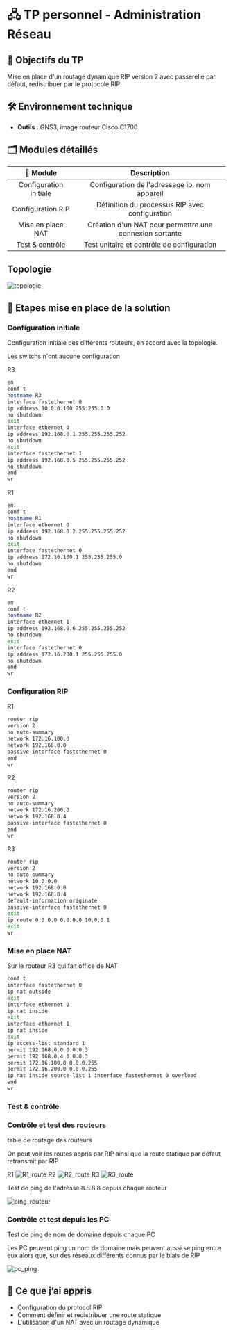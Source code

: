 # 🖧 TP personnel - Administration Réseau

## 📌 Objectifs du TP

Mise en place d'un routage dynamique RIP version 2 avec passerelle par défaut, redistribuer par le protocole RIP.

## 🛠️ Environnement technique

- **Outils** : GNS3, image routeur Cisco C1700

## 🗂️ Modules détaillés

|📁 Module|Description|
|:-:|:-:|
|Configuration initiale|Configuration de l'adressage ip, nom appareil|
|Configuration RIP|Définition du processus RIP avec configuration|
|Mise en place NAT|Création d'un NAT pour permettre une connexion sortante|
|Test & contrôle|Test unitaire et contrôle de configuration|

## Topologie

![topologie](./image/topologie.JPG)

## 📸 Etapes mise en place de la solution

### Configuration initiale

Configuration initiale des différents routeurs, en accord avec la topologie.

Les switchs n'ont aucune configuration

R3

```bash
en
conf t
hostname R3
interface fastethernet 0
ip address 10.0.0.100 255.255.0.0
no shutdown
exit
interface ethernet 0
ip address 192.168.0.1 255.255.255.252
no shutdown
exit
interface fastethernet 1
ip address 192.168.0.5 255.255.255.252
no shutdown
end
wr
```

R1

```bash
en
conf t
hostname R1
interface ethernet 0
ip address 192.168.0.2 255.255.255.252
no shutdown
exit
interface fastethernet 0
ip address 172.16.100.1 255.255.255.0
no shutdown
end
wr
```

R2

```bash
en
conf t
hostname R2
interface ethernet 1
ip address 192.168.0.6 255.255.255.252
no shutdown
exit
interface fastethernet 0
ip address 172.16.200.1 255.255.255.0
no shutdown
end
wr
```

### Configuration RIP

R1

```bash
router rip
version 2
no auto-summary
network 172.16.100.0
network 192.168.0.0
passive-interface fastethernet 0
end
wr
```

R2

```bash
router rip
version 2
no auto-summary
network 172.16.200.0
network 192.168.0.4
passive-interface fastethernet 0
end
wr
```

R3

```bash
router rip
version 2
no auto-summary
network 10.0.0.0
network 192.168.0.0
network 192.168.0.4
default-information originate
passive-interface fastethernet 0
exit
ip route 0.0.0.0 0.0.0.0 10.0.0.1
exit
wr
```

### Mise en place NAT

Sur le routeur R3 qui fait office de NAT

```bash
conf t
interface fastethernet 0
ip nat outside
exit
interface ethernet 0
ip nat inside
exit
interface ethernet 1
ip nat inside
exit
ip access-list standard 1
permit 192.168.0.0 0.0.0.3
permit 192.168.0.4 0.0.0.3
permit 172.16.100.0 0.0.0.255
permit 172.16.200.0 0.0.0.255
ip nat inside source-list 1 interface fastethernet 0 overload
end
wr
```

### Test & contrôle

### Contrôle et test des routeurs

table de routage des routeurs

On peut voir les routes appris par RIP ainsi que la route statique par défaut retransmit par RIP

R1
![R1_route](./image/route_r1.JPG)
R2
![R2_route](./image/route_r2.JPG)
R3
![R3_route](./image/route_r3.JPG)

Test de ping de l'adresse 8.8.8.8 depuis chaque routeur

![ping_routeur](./image/routeurs_ping.JPG)

### Contrôle et test depuis les PC

Test de ping de nom de domaine depuis chaque PC

Les PC peuvent ping un nom de domaine mais peuvent aussi se ping entre eux alors que, sur des réseaux différents connus par le biais de RIP

![pc_ping](./image/pc_ping.JPG)

## 🧠 Ce que j’ai appris

- Configuration du protocol RIP
- Comment définir et redistribuer une route statique
- L'utilisation d'un NAT avec un routage dynamique
